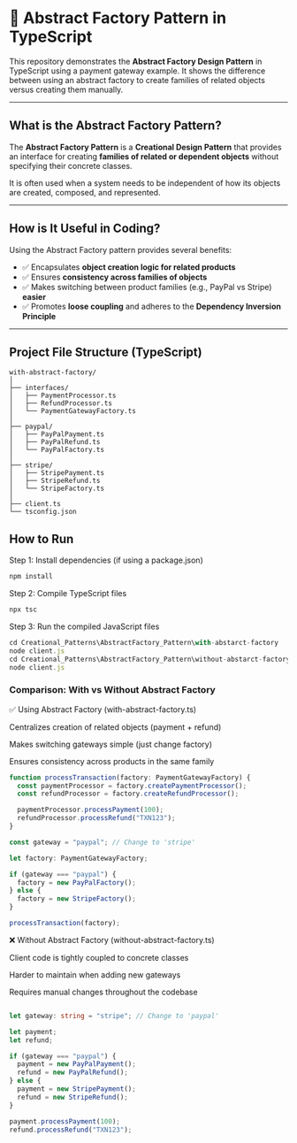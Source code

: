 # 🏢 Abstract Factory Pattern in TypeScript

This repository demonstrates the **Abstract Factory Design Pattern** in TypeScript using a payment gateway example. It shows the difference between using an abstract factory to create families of related objects versus creating them manually.

---

## What is the Abstract Factory Pattern?

The **Abstract Factory Pattern** is a **Creational Design Pattern** that provides an interface for creating **families of related or dependent objects** without specifying their concrete classes.  

It is often used when a system needs to be independent of how its objects are created, composed, and represented.

---

## How is It Useful in Coding?

Using the Abstract Factory pattern provides several benefits:

- ✅ Encapsulates **object creation logic for related products**  
- ✅ Ensures **consistency across families of objects**  
- ✅ Makes switching between product families (e.g., PayPal vs Stripe) **easier**  
- ✅ Promotes **loose coupling** and adheres to the **Dependency Inversion Principle**  

---

## Project File Structure (TypeScript)

```plaintext
with-abstract-factory/
│
├── interfaces/
│   ├── PaymentProcessor.ts
│   ├── RefundProcessor.ts
│   └── PaymentGatewayFactory.ts
│
├── paypal/
│   ├── PayPalPayment.ts
│   ├── PayPalRefund.ts
│   └── PayPalFactory.ts
│
├── stripe/
│   ├── StripePayment.ts
│   ├── StripeRefund.ts
│   └── StripeFactory.ts
│
├── client.ts
└── tsconfig.json

```
## How to Run

 Step 1: Install dependencies (if using a package.json)
```typescript
npm install
```
 Step 2: Compile TypeScript files
```typescript
npx tsc
```
 Step 3: Run the compiled JavaScript files

```typescript
cd Creational_Patterns\AbstractFactory_Pattern\with-abstarct-factory
node client.js
cd Creational_Patterns\AbstractFactory_Pattern\without-abstarct-factory
node client.js
```
### Comparison: With vs Without Abstract Factory

✅ Using Abstract Factory (with-abstract-factory.ts)

Centralizes creation of related objects (payment + refund)

Makes switching gateways simple (just change factory)

Ensures consistency across products in the same family

```typescript
function processTransaction(factory: PaymentGatewayFactory) {
  const paymentProcessor = factory.createPaymentProcessor();
  const refundProcessor = factory.createRefundProcessor();

  paymentProcessor.processPayment(100);
  refundProcessor.processRefund("TXN123");
}

const gateway = "paypal"; // Change to 'stripe'

let factory: PaymentGatewayFactory;

if (gateway === "paypal") {
  factory = new PayPalFactory();
} else {
  factory = new StripeFactory();
}

processTransaction(factory);
```

❌ Without Abstract Factory (without-abstract-factory.ts)

Client code is tightly coupled to concrete classes

Harder to maintain when adding new gateways

Requires manual changes throughout the codebase
```typescript

let gateway: string = "stripe"; // Change to 'paypal'

let payment;
let refund;

if (gateway === "paypal") {
  payment = new PayPalPayment();
  refund = new PayPalRefund();
} else {
  payment = new StripePayment();
  refund = new StripeRefund();
}

payment.processPayment(100);
refund.processRefund("TXN123");
```
